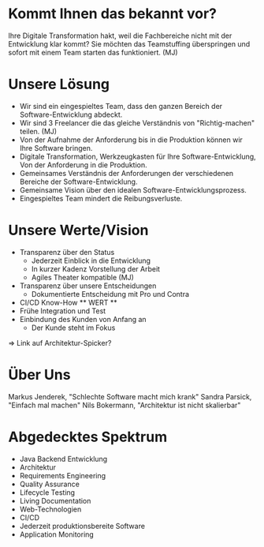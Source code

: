 # Kommt Ihnen das bekannt vor?

Ihre Digitale Transformation hakt, weil die Fachbereiche nicht mit der Entwicklung klar kommt?
Sie möchten das Teamstuffing überspringen und sofort mit einem Team starten das funktioniert. (MJ)




# Unsere Lösung

* Wir sind ein eingespieltes Team, dass den ganzen Bereich der Software-Entwicklung abdeckt.
* Wir sind 3 Freelancer die das gleiche Verständnis von "Richtig-machen" teilen. (MJ)
* Von der Aufnahme der Anforderung bis in die Produktion können wir Ihre Software bringen.
* Digitale Transformation, Werkzeugkasten für Ihre Software-Entwicklung, Von der Anforderung in die Produktion.
* Gemeinsames Verständnis der Anforderungen der verschiedenen Bereiche der Software-Entwicklung.
* Gemeinsame Vision über den idealen Software-Entwicklungsprozess.
* Eingespieltes Team mindert die Reibungsverluste.

# Unsere Werte/Vision

* Transparenz über den Status
  - Jederzeit Einblick in die Entwicklung
  - In kurzer Kadenz Vorstellung der Arbeit
  - Agiles Theater kompatible (MJ)
* Transparenz über unsere Entscheidungen
  - Dokumentierte Entscheidung mit Pro und Contra
* CI/CD Know-How ** WERT **
* Frühe Integration und Test
* Einbindung des Kunden von Anfang an
  - Der Kunde steht im Fokus



=> Link auf Architektur-Spicker?

# Über Uns

Markus Jenderek, "Schlechte Software macht mich krank"
Sandra Parsick, "Einfach mal machen"
Nils Bokermann, "Architektur ist nicht skalierbar"

# Abgedecktes Spektrum

* Java Backend Entwicklung
* Architektur
* Requirements Engineering
* Quality Assurance
* Lifecycle Testing
* Living Documentation
* Web-Technologien
* CI/CD
* Jederzeit produktionsbereite Software
* Application Monitoring
